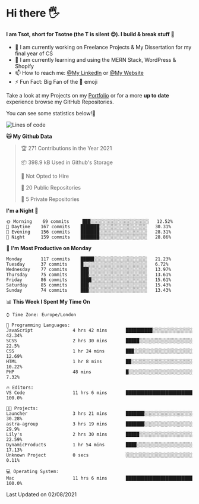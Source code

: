 # Hi there :raised_hand_with_fingers_splayed:
#### I am Tsot, short for Tsotne (the T is silent :wink:). I build & break stuff :space_invader:
- :telescope: I am currently working on Freelance Projects & My Dissertation for my final year of CS
- :seedling: I am currently learning and using the MERN Stack, WordPress & Shopify
- :mailbox: How to reach me: [@My LinkedIn](https://www.linkedin.com/in/tsotne-gvadzabia/) or [@My Website](https://tsotnegvadzabia.me/contact)
- :zap: Fun Fact: Big Fan of the :space_invader: emoji

Take a look at my Projects on my [Portfolio](https://tsotnegvadzabia.me/) or for a more **up to date** experience browse my GitHub Repositories.

You can see some statistics below!:space_invader:
<!--START_SECTION:waka-->
![Lines of code](https://img.shields.io/badge/From%20Hello%20World%20I%27ve%20Written-3.5%20million%20lines%20of%20code-blue)

**🐱 My Github Data** 

> 🏆 271 Contributions in the Year 2021
 > 
> 📦 398.9 kB Used in Github's Storage 
 > 
> 🚫 Not Opted to Hire
 > 
> 📜 20 Public Repositories 
 > 
> 🔑 5 Private Repositories  
 > 
**I'm a Night 🦉** 

```text
🌞 Morning    69 commits     ███░░░░░░░░░░░░░░░░░░░░░░   12.52% 
🌆 Daytime    167 commits    ███████░░░░░░░░░░░░░░░░░░   30.31% 
🌃 Evening    156 commits    ███████░░░░░░░░░░░░░░░░░░   28.31% 
🌙 Night      159 commits    ███████░░░░░░░░░░░░░░░░░░   28.86%

```
📅 **I'm Most Productive on Monday** 

```text
Monday       117 commits    █████░░░░░░░░░░░░░░░░░░░░   21.23% 
Tuesday      37 commits     █░░░░░░░░░░░░░░░░░░░░░░░░   6.72% 
Wednesday    77 commits     ███░░░░░░░░░░░░░░░░░░░░░░   13.97% 
Thursday     75 commits     ███░░░░░░░░░░░░░░░░░░░░░░   13.61% 
Friday       86 commits     ████░░░░░░░░░░░░░░░░░░░░░   15.61% 
Saturday     85 commits     ███░░░░░░░░░░░░░░░░░░░░░░   15.43% 
Sunday       74 commits     ███░░░░░░░░░░░░░░░░░░░░░░   13.43%

```


📊 **This Week I Spent My Time On** 

```text
⌚︎ Time Zone: Europe/London

💬 Programming Languages: 
JavaScript               4 hrs 42 mins       ██████████░░░░░░░░░░░░░░░   42.34% 
SCSS                     2 hrs 30 mins       █████░░░░░░░░░░░░░░░░░░░░   22.5% 
CSS                      1 hr 24 mins        ███░░░░░░░░░░░░░░░░░░░░░░   12.69% 
HTML                     1 hr 8 mins         ██░░░░░░░░░░░░░░░░░░░░░░░   10.22% 
PHP                      48 mins             █░░░░░░░░░░░░░░░░░░░░░░░░   7.32%

🔥 Editors: 
VS Code                  11 hrs 6 mins       █████████████████████████   100.0%

🐱‍💻 Projects: 
Launcher                 3 hrs 21 mins       ███████░░░░░░░░░░░░░░░░░░   30.28% 
astra-agroup             3 hrs 19 mins       ███████░░░░░░░░░░░░░░░░░░   29.9% 
Lily's                   2 hrs 30 mins       █████░░░░░░░░░░░░░░░░░░░░   22.59% 
DynamicProducts          1 hr 54 mins        ████░░░░░░░░░░░░░░░░░░░░░   17.13% 
Unknown Project          0 secs              ░░░░░░░░░░░░░░░░░░░░░░░░░   0.11%

💻 Operating System: 
Mac                      11 hrs 6 mins       █████████████████████████   100.0%

```


 Last Updated on 02/08/2021
<!--END_SECTION:waka-->
